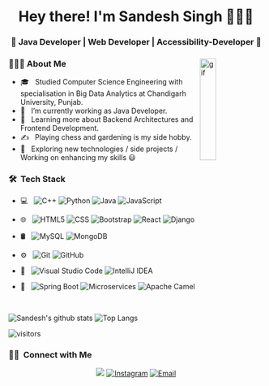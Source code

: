 <h1 align="center">Hey there! I'm Sandesh Singh 👨🏻‍💻 </h1>
<h3 align="center">🚀 Java Developer | Web Developer | Accessibility-Developer 🚀</h3>
<div> 
<img width = "25%" align="right" alt="gif" height="200px" src="https://media.giphy.com/media/fwbZnTftCXVocKzfxR/giphy.gif" />
<div align="left"> 
  <h3> 👨🏻‍💻 About Me </h3>

  
  - 🎓 &nbsp; Studied Computer Science Engineering with specialisation in Big Data Analytics at Chandigarh University, Punjab.
  - 💼 &nbsp; I’m currently working as Java Developer.
  - 🌱 &nbsp; Learning more about Backend Architectures and Frontend Development.
  - ✍️ &nbsp; Playing chess and gardening is my side hobby.
  - 💪 &nbsp; Exploring new technologies / side projects / Working on enhancing my skills 😃
</div> 
</div>

<h3> 🛠 &nbsp;Tech Stack</h3>

- 💻 &nbsp;
  ![C++](https://img.shields.io/badge/-C++-333333?style=flat&logo=C%2B%2B&logoColor=00599C)
  ![Python](https://img.shields.io/badge/-Python-333333?style=flat&logo=python)
  ![Java](https://img.shields.io/badge/-Java-333333?style=flat&logo=Java&logoColor=007396)
  ![JavaScript](https://img.shields.io/badge/-JavaScript-333333?style=flat&logo=javascript)

- 🌐 &nbsp;
  ![HTML5](https://img.shields.io/badge/-HTML5-333333?style=flat&logo=HTML5)
  ![CSS](https://img.shields.io/badge/-CSS-333333?style=flat&logo=CSS3&logoColor=1572B6)
  ![Bootstrap](https://img.shields.io/badge/-Bootstrap-333333?style=flat&logo=bootstrap&logoColor=563D7C)
  ![React](https://img.shields.io/badge/-React-333333?style=flat&logo=react)
  ![Django](https://img.shields.io/badge/-Django-333333?style=flat&logo=django)

- 🛢 &nbsp;
  ![MySQL](https://img.shields.io/badge/-MySQL-333333?style=flat&logo=mysql)
  ![MongoDB](https://img.shields.io/badge/-MongoDB-333333?style=flat&logo=mongodb)

- ⚙️ &nbsp;
  ![Git](https://img.shields.io/badge/-Git-333333?style=flat&logo=git)
  ![GitHub](https://img.shields.io/badge/-GitHub-333333?style=flat&logo=github)

- 🔧 &nbsp;
  ![Visual Studio Code](https://img.shields.io/badge/-Visual%20Studio%20Code-333333?style=flat&logo=visual-studio-code&logoColor=007ACC)
  ![IntelliJ IDEA](https://img.shields.io/badge/-IntelliJ%20IDEA-333333?style=flat&logo=intellij-idea&logoColor=007ACC)

- 🚀 &nbsp;
  ![Spring Boot](https://img.shields.io/badge/-Spring%20Boot-333333?style=flat&logo=spring-boot)
  ![Microservices](https://img.shields.io/badge/-Microservices-333333?style=flat&logo=microservices)
  ![Apache Camel](https://img.shields.io/badge/-Apache%20Camel-333333?style=flat&logo=apache-camel)

<br/>

![Sandesh's github stats](https://github-readme-stats.vercel.app/api?username=Sandeshsingh27&show_icons=true&hide=stars,issues&theme=gruvbox)
![Top Langs](https://github-readme-stats.vercel.app/api/top-langs/?username=Sandeshsingh27&layout=compact&theme=gruvbox)

![visitors](https://visitor-badge.glitch.me/badge?page_id=Sandeshsingh27.Sandeshsingh27&left_color=green&right_color=red)

<h3> 🤝🏻 &nbsp;Connect with Me </h3>

<p align="center">
<a href="https://www.linkedin.com/in/sandesh-singh-64290719a/"><img src="https://img.shields.io/badge/linkedin-%230077B5.svg?style=for-the-badge&logo=linkedin&logoColor=white"></a>
<a href="https://www.instagram.com/sandesh._.singh/"><img alt="Instagram" src="https://img.shields.io/badge/Instagram--blue?style=flat-square&logo=instagram"></a>
<a href="mailto:sandehsingh295@gmail.com"><img alt="Email" src="https://img.shields.io/badge/Email-blue?style=flat-square&logo=gmail"></a>
</p>
